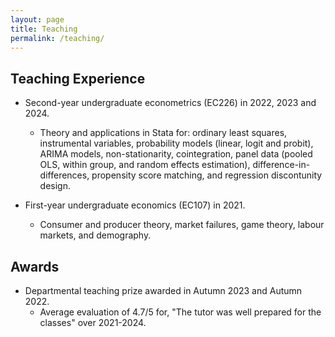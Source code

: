 ```yaml
---
layout: page
title: Teaching
permalink: /teaching/
---
```


## Teaching Experience

- Second-year undergraduate econometrics (EC226) in 2022, 2023 and 2024.
  - Theory and applications in Stata for: ordinary least squares, instrumental variables, probability models (linear, logit and probit), ARIMA models, non-stationarity, cointegration, panel data (pooled OLS, within group, and random effects estimation), difference-in-differences, propensity score matching, and regression discontunity design.

- First-year undergraduate economics (EC107) in 2021.
  - Consumer and producer theory, market failures, game theory, labour markets, and demography.

## Awards

- Departmental teaching prize awarded in Autumn 2023 and Autumn 2022.
  - Average evaluation of 4.7/5 for, "The tutor was well prepared for the classes" over 2021-2024.


